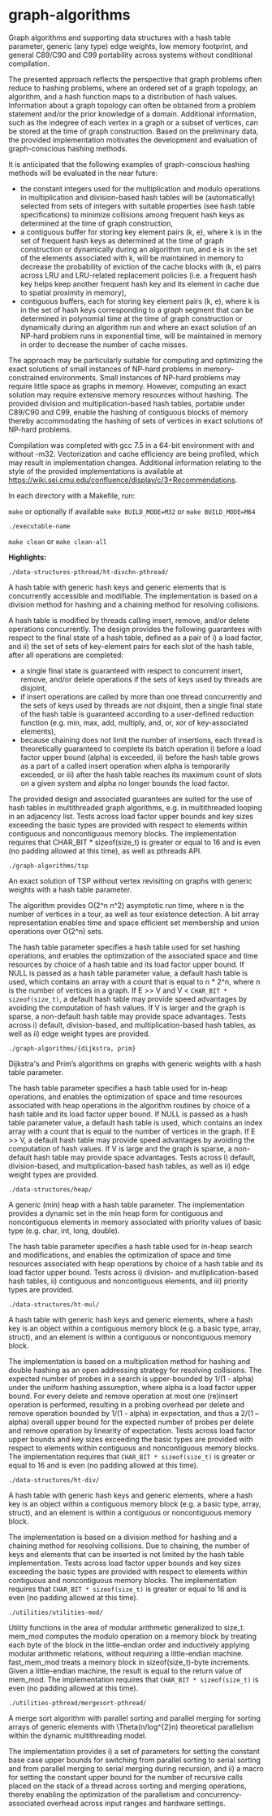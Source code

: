 # graph-algorithms

Graph algorithms and supporting data structures with a hash table parameter, generic (any type) edge weights, low memory footprint, and general C89/C90 and C99 portability across systems without conditional compilation.

The presented approach reflects the perspective that graph problems often reduce to hashing problems, where an ordered set of a graph topology, an algorithm, and a hash function maps to a distribution of hash values. Information about a graph topology can often be obtained from a problem statement and/or the prior knowledge of a domain. Additional information, such as the indegree of each vertex in a graph or a subset of vertices, can be stored at the time of graph construction. Based on the preliminary data, the provided implementation motivates the development and evaluation of graph-conscious hashing methods.

It is anticipated that the following examples of graph-conscious hashing methods will be evaluated in the near future:

- the constant integers used for the multiplication and modulo operations in multiplication and division-based hash tables will be (automatically) selected from sets of integers with suitable properties (see hash table specifications) to minimize collisions among frequent hash keys as determined at the time of graph construction,
- a contiguous buffer for storing key element pairs (k, e), where k is in the set of frequent hash keys as determined at the time of graph construction or dynamically during an algorithm run, and e is in the set of the elements associated with k, will be maintained in memory to decrease the probability of eviction of the cache blocks with (k, e) pairs across LRU and LRU-related replacement policies (i.e. a frequent hash key helps keep another frequent hash key and its element in cache due to spatial proximity in memory),
- contiguous buffers, each for storing key element pairs (k, e), where k is in the set of hash keys corresponding to a graph segment that can be determined in polynomial time at the time of graph construction or dynamically during an algorithm run and where an exact solution of an NP-hard problem runs in exponential time, will be maintained in memory in order to decrease the number of cache misses.

The approach may be particularly suitable for computing and optimizing the exact solutions of small instances of NP-hard problems in memory-constrained environments. Small instances of NP-hard problems may require little space as graphs in memory. However, computing an exact solution may require extensive memory resources without hashing. The provided division and multiplication-based hash tables, portable under C89/C90 and C99, enable the hashing of contiguous blocks of memory thereby accommodating the hashing of sets of vertices in exact solutions of NP-hard problems.

Compilation was completed with gcc 7.5 in a 64-bit environment with and without -m32. Vectorization and cache efficiency are being profiled, which may result in implementation changes. Additional information relating to the style of the provided implementations is available at https://wiki.sei.cmu.edu/confluence/display/c/3+Recommendations.

In each directory with a Makefile, run:

`make` or optionally if available `make BUILD_MODE=M32` or `make BUILD_MODE=M64`

`./executable-name`

`make clean` or `make clean-all`

**Highlights:**

`./data-structures-pthread/ht-divchn-pthread/`

A hash table with generic hash keys and generic elements that is concurrently accessible and modifiable. The implementation is based on a division method for hashing and a chaining method for resolving collisions.

A hash table is modified by threads calling insert, remove, and/or delete operations concurrently. The design provides the following guarantees with respect to the final state of a hash table, defined as a pair of i) a load factor, and ii) the set of sets of key-element pairs for each slot of the hash table, after all operations are completed:
- a single final state is guaranteed with respect to concurrent insert, remove, and/or delete operations if the sets of keys used by threads are disjoint,
- if insert operations are called by more than one thread concurrently and the sets of keys used by threads are not disjoint, then a single final state of the hash table is guaranteed according to a user-defined reduction function (e.g. min, max, add, multiply, and, or, xor of key-associated elements),
- because chaining does not limit the number of insertions, each thread is theoretically guaranteed to complete its batch operation i) before a load factor upper bound (alpha) is exceeded, ii) before the hash table grows as a part of a called insert operation when alpha is temporarily exceeded, or iii) after the hash table reaches its maximum count of slots on a given system and alpha no longer bounds the load factor.

The provided design and associated guarantees are suited for the use of hash tables in multithreaded graph algorithms, e.g. in multithreaded looping in an adjacency list. Tests across load factor upper bounds and key sizes exceeding the basic types are provided with respect to elements within contiguous and noncontiguous memory blocks. The implementation requires that CHAR_BIT * sizeof(size_t) is greater or equal to 16 and is even (no padding allowed at this time), as well as pthreads API.

`./graph-algorithms/tsp`

An exact solution of TSP without vertex revisiting on graphs with generic weights with a hash table parameter.

The algorithm provides O(2^n n^2) asymptotic run time, where n is the number of vertices in a tour, as well as tour existence detection. A bit array representation enables time and space efficient set membership and union operations over O(2^n) sets.
   
The hash table parameter specifies a hash table used for set hashing operations, and enables the optimization of the associated space and time resources by choice of a hash table and its load factor upper bound. If NULL is passed as a hash table parameter value, a default hash table is used, which contains an array with a count that is equal to n * 2^n, where n is the number of vertices in a graph. If E >> V and V < `CHAR_BIT * sizeof(size_t)`, a default hash table may provide speed advantages by avoiding the computation of hash values. If V is larger and the graph is sparse, a non-default hash table may provide space advantages. Tests across i) default, division-based, and multiplication-based hash tables, as well as ii) edge weight types are provided.

`./graph-algorithms/{dijkstra, prim}`

Dijkstra's and Prim’s algorithms on graphs with generic weights with a hash table parameter.

The hash table parameter specifies a hash table used for in-heap operations, and enables the optimization of space and time resources associated with heap operations in the algorithm routines by choice of a hash table and its load factor upper bound. If NULL is passed as a hash table parameter value, a default hash table is used, which contains an index array with a count that is equal to the number of vertices in the graph. If E >> V, a default hash table may provide speed advantages by avoiding the computation of hash values. If V is large and the graph is sparse, a non-default hash table may provide space advantages. Tests across i) default, division-based, and multiplication-based hash tables, as well as ii) edge weight types are provided.

`./data-structures/heap/`

A generic (min) heap with a hash table parameter. The implementation provides a dynamic set in the min heap form for contiguous and noncontiguous elements in memory associated with priority values of basic type (e.g. char, int, long, double).

The hash table parameter specifies a hash table used for in-heap search and modifications, and enables the optimization of space and time resources associated with heap operations by choice of a hash table and its load factor upper bound. Tests across i) division- and mutliplication-based hash tables, ii) contiguous and noncontiguous elements, and iii) priority types are provided.

`./data-structures/ht-mul/`

A hash table with generic hash keys and generic elements, where a hash key is an object within a contiguous memory block (e.g. a basic type, array, struct), and an element is within a contiguous or noncontiguous memory block.

The implementation is based on a multiplication method for hashing and double hashing as an open addressing strategy for resolving collisions. The expected number of probes in a search is upper-bounded by 1/(1 - alpha) under the uniform hashing assumption, where alpha is a load factor upper bound. For every delete and remove operation at most one (re)insert operation is performed, resulting in a probing overhead per delete and remove operation bounded by 1/(1 - alpha) in expectation, and thus a 2/(1 – alpha) overall upper bound for the expected number of probes per delete and remove operation by linearity of expectation. Tests across load factor upper bounds and key sizes exceeding the basic types are provided with respect to elements within contiguous and noncontiguous memory blocks. The implementation requires that `CHAR_BIT * sizeof(size_t)` is greater or equal to 16 and is even (no padding allowed at this time).

`./data-structures/ht-div/`

A hash table with generic hash keys and generic elements, where a hash key is an object within a contiguous memory block (e.g. a basic type, array, struct), and an element is within a contiguous or noncontiguous memory block. 

The implementation is based on a division method for hashing and a chaining method for resolving collisions. Due to chaining, the number of keys and elements that can be inserted is not limited by the hash table implementation. Tests across load factor upper bounds and key sizes exceeding the basic types are provided with respect to elements within contiguous and noncontiguous memory blocks. The implementation requires that `CHAR_BIT * sizeof(size_t)` is greater or equal to 16 and is even (no padding allowed at this time).

`./utilities/utilities-mod/`

Utility functions in the area of modular arithmetic generalized to size_t. mem_mod computes the modulo operation on a memory block by treating each byte of the block in the little-endian order and inductively applying modular arithmetic relations, without requiring a little-endian machine. fast_mem_mod treats a memory block in sizeof(size_t)-byte increments. Given a little-endian machine, the result is equal to the return value of mem_mod. The implementation requires that `CHAR_BIT * sizeof(size_t)` is even (no padding allowed at this time).

`./utilities-pthread/mergesort-pthread/`

A merge sort algorithm with parallel sorting and parallel merging for sorting arrays of generic elements with \Theta(n/log^{2}n) theoretical parallelism within the dynamic multithreading model.

The implementation provides i) a set of parameters for setting the constant base case upper bounds for switching from parallel sorting to serial sorting and from parallel merging to serial merging during recursion, and ii) a macro for setting the constant upper bound for the number of recursive calls placed on the stack of a thread across sorting and merging operations, thereby enabling the optimization of the parallelism and concurrency-associated overhead across input ranges and hardware settings. 


